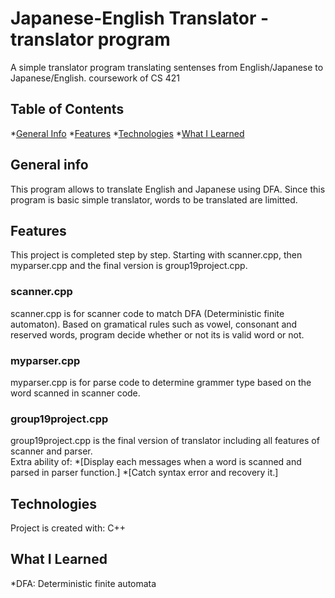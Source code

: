 # Japanese-English Translator - translator program


A simple translator program translating sentenses from English/Japanese to Japanese/English.
coursework of CS 421

## Table of Contents
*[General Info](#general-info)
*[Features](#features)
*[Technologies](#technologies)
*[What I Learned](#what-I-learned)


## General info
This program allows to translate English and Japanese using DFA. 
Since this program is basic simple translator, words to be translated are limitted. 

## Features
This project is completed step by step. Starting with scanner.cpp, then myparser.cpp and the final version is group19project.cpp.
### scanner.cpp
scanner.cpp is for scanner code to match DFA (Deterministic finite automaton). 
Based on gramatical rules such as vowel, consonant and reserved words, program decide whether or not its is valid word or not.
### myparser.cpp
myparser.cpp is for parse code to determine grammer type based on the word scanned in scanner code.
### group19project.cpp
group19project.cpp is the final version of translator including all features of scanner and parser.  
Extra ability of:
 *[Display each messages when a word is scanned and parsed in parser function.]
 *[Catch syntax error and recovery it.]


## Technologies
Project is created with:
C++

## What I Learned
*DFA: Deterministic finite automata




